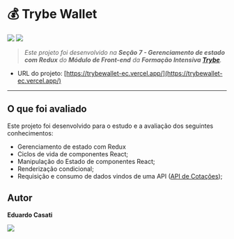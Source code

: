# 💰 Trybe Wallet

<img src="https://img.shields.io/badge/React-20232A?style=for-the-badge&logo=react&logoColor=61DAFB"> <img src="https://img.shields.io/badge/Redux-593D88?style=for-the-badge&logo=redux&logoColor=white" />

> _Este projeto foi desenvolvido na **Seção 7 - Gerenciamento de estado com Redux** do **Módulo de Front-end** da **Formação Intensiva [Trybe](https://www.betrybe.com/)**._

- URL do projeto: [https://trybewallet-ec.vercel.app/](https://trybewallet-ec.vercel.app/)

---

## O que foi avaliado

Este projeto foi desenvolvido para o estudo e a avaliação dos seguintes conhecimentos:

- Gerenciamento de estado com Redux
- Ciclos de vida de componentes React;
- Manipulação do Estado de componentes React;
- Renderização condicional;
- Requisição e consumo de dados vindos de uma API ([API de Cotações](https://docs.awesomeapi.com.br/api-de-moedas));

## Autor

**Eduardo Casati**

[<img src="https://img.shields.io/badge/LinkedIn-0077B5?style=for-the-badge&logo=linkedin&logoColor=white">](https://www.linkedin.com/in/eduardo-casati/)
